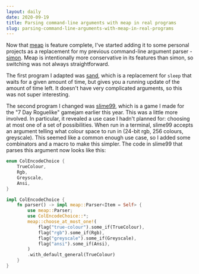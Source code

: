 ```yaml
---
layout: daily
date: 2020-09-19
title: Parsing command-line arguments with meap in real programs
slug: parsing-command-line-arguments-with-meap-in-real-programs
---
```


Now that [meap](https://crates.io/crates/meap) is feature complete, I've started
adding it to some personal projects as a replacement for my previous command-line
argument parser - [simon](https://crates.io/crates/simon).
Meap is intentionally more conservative in its features than simon, so switching
was not always straightforward.

The first program I adapted was [sand](https://crates.io/crates/sand), which is a
replacement for `sleep` that waits for a given amount of time, but gives you a running
update of the amount of time left. It doesn't have very complicated arguments, so
this was not super interesting.

The second program I changed was [slime99](https://github.com/gridbugs/slime99), which
is a game I made for the "7 Day Roguelike" gamejam earlier this year.
This was a little more involved. In particular, it revealed a use case I hadn't planned for:
choosing at most one of a set of possibilities. When run in a terminal, slime99 accepts an
argument telling what colour space to run in (24-bit rgb, 256 colours, greyscale).
This seemed like a common enough use case, so I added some combinators and a macro to
make this simpler. The code in slime99 that parses this argument now looks like this:
```rust
enum ColEncodeChoice {
    TrueColour,
    Rgb,
    Greyscale,
    Ansi,
}

impl ColEncodeChoice {
    fn parser() -> impl meap::Parser<Item = Self> {
        use meap::Parser;
        use ColEncodeChoice::*;
        meap::choose_at_most_one!(
            flag("true-colour").some_if(TrueColour),
            flag("rgb").some_if(Rgb),
            flag("greyscale").some_if(Greyscale),
            flag("ansi").some_if(Ansi),
        )
        .with_default_general(TrueColour)
    }
}
```
